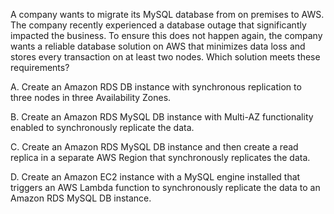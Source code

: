 A company wants to migrate its MySQL database from on premises to AWS. The company recently experienced a database outage that significantly impacted the business. To ensure this does not happen again, the company wants a reliable database solution on AWS that minimizes data loss and stores every transaction on at least two nodes. Which solution meets these requirements? 

A. Create an Amazon RDS DB instance with synchronous replication to three nodes in three Availability Zones. 

B. Create an Amazon RDS MySQL DB instance with Multi-AZ functionality enabled to synchronously replicate the data. 

C. Create an Amazon RDS MySQL DB instance and then create a read replica in a separate AWS Region that synchronously replicates the data. 

D. Create an Amazon EC2 instance with a MySQL engine installed that triggers an AWS Lambda function to synchronously replicate the data to an Amazon RDS MySQL DB instance.